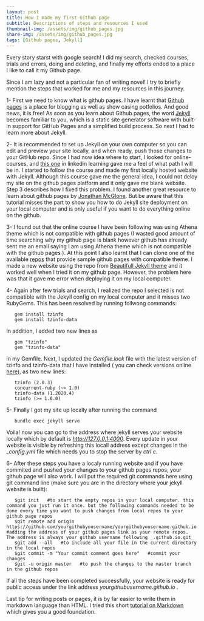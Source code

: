 ```yaml
---
layout: post
title: How I made my first Github page
subtitle: Descriptions of steps and resources I used
thumbnail-img: /assets/img/github_pages.jpg
share-img: /assets/img/github_pages.jpg
tags: [Github pages, Jekyll]
---
```


Every story starst with google search!
I did my search, checked courses, trials and errors, doing and deleting, and finally my efforts ended to a place I like to call it my Github page.

Since I am lazy and not a particular fan of writing novel! I try to briefly mention the steps that worked for me and my resources in this journey.

1- First we need to know what is github pages. I have learnt that [Github pages](https://docs.github.com/en/free-pro-team@latest/github/working-with-github-pages/about-github-pages) is a place for blogging as well as show casing potfolios. And good news, it is free!
As soon as you learn about Github pages, the word [Jekyll](https://docs.github.com/en/free-pro-team@latest/github/working-with-github-pages/about-github-pages-and-jekyll) becomes familiar to you, which is a static site generator software with built-in support for GitHub Pages and a simplified build process. So next I had to learn more about Jekyll.

2- It is recommended to set up Jekyll on your own computer so you can edit and preview your site locally, and when ready, push those changes to your GitHub repo. Since I had now idea where to start, I looked for online-courses, and [this one](https://www.lynda.com/GitHub-tutorials/Learning-Static-Site-Building-Jekyll/761964-2.html) in linkedin learning gave me a feel of what path I will be in. I started to follow the course and made my first locally hosted website with Jekyll. Although this course gave me the general idea, I could not deloy my site on the github pages platform and it only gave me blank website. Step 3 describes how I fixed this problem. I found another great resource to learn about github pages by [Jonathan McGlone](http://jmcglone.com/guides/github-pages/). But be aware that this tutorial misses the part to show you how to do Jekyll site deployment on your local computer and is only useful if you want to do everything online on the github.

3- I found out that the online course I have been following was using Athena theme which is not compatible with github pages (I wasted good amount of time searching why my github page is blank however github has already sent me an email saying I am using Athena theme which is not compatible with the github pages ). At this point I also learnt that I can clone one of the available [repos](https://github.com/topics/jekyll-theme) that provide sample github pages with compatible theme. I made a new website using the repo from [Beautifull Jekyll theme](https://github.com/daattali/beautiful-jekyll) and it worked well when I tried it on my github page. However, the problem here was that it gave me error when deploying it on my local computer.

4- Again after few trials and search, I realized the repo I selected is not compatible with the Jekyll config on my local computer and it misses two RubyGems. This has been resolved by running follwong commands:
 ~~~
    gem install tzinfo
    gem install tzinfo-data
 ~~~
 In addition, I added two new lines as
 ~~~
    gem "tzinfo"
    gem "tzinfo-data"
 ~~~ 
 in my Gemfile. Next, I updated the _Gemfile.lock_ file with the latest version of tzinfo and tzinfo-data that I have installed ( you can check versions online [here](https://rubygems.org/search?utf8=%E2%9C%93&query=tzinfo)), as two new lines:
 ~~~
    tzinfo (2.0.3)
    concurrent-ruby (~> 1.0)
    tzinfo-data (1.2020.4)
    tzinfo (>= 1.0.0)
 ~~~

5- Finally I got my site up locally after running the command 
 ~~~
    bundle exec jekyll serve
 ~~~
 Voila! now you can go to the address where jekyll serves your website locally which by default is _http://127.0.0.1:4000_. Every update in your website is visible by refreshing this locall address except changes in the __config.yml_ file which needs you to stop the server by _ctrl c_.

6- After these steps you have a localy running website and if you have commited and pushed your changes to your github pages repos, your github page will also work. I will put the required git commands here using git command line (make sure you are in the directory where your jekyll website is built):
 ~~~
    $git init   #to start the empty repos in your local computer. this command you just run it once. but the following commands needed to be done every time you want to push changes from local repos to your github page repos
    $git remote add origin https://github.com/yourgithubyousername/yourgithubyousername.github.io.git   #adding the address of your github pages link as your remote repos. The address is always your github username following _.github.io.git_
    $git add --all   #to include all your file in the current directory in the local repos
    $git commit -m "Your commit comment goes here"   #commit your changes
    $git -u origin master   #to push the changes to the master branch in the github repos
 ~~~
 If all the steps have been completed successfully, your website is ready for public access under the link address _yourgithubusername.github.io_ .

Last tip for writing posts or pages, it is by far easier to write them in markdown language than HTML. I tried this short [tutorial on Markdown](https://www.markdowntutorial.com/) which gives you a good foundation.




